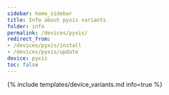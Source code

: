 ```yaml
---
sidebar: home_sidebar
title: Info about pyxis variants
folder: info
permalink: /devices/pyxis/
redirect_from:
- /devices/pyxis/install
- /devices/pyxis/update
device: pyxis
toc: false
---
```

{% include templates/device_variants.md info=true %}
